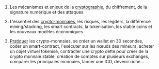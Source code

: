 
1. Les mécanismes et enjeux de la [cryptographie](1-logie/README.md),
   du chiffrement, de la signature numérique et des attaques
  
2. L'essentiel des [crypto-monnaies](2-monnaie/README.md),
   les risques, les legders, la différence mining/stacking,
   les smart contracts, la tokenisation, les stable coins et les nouveaux modèles économiques
  
3. [Pratiquer](2-pratique/README.md) les crypto-monnaies, se créer un wallet en 30 secondes,
   coder un smart-contract, l'exécuter sur les nœuds des mineurs,
   acheter un objet virtuel tokenisé, contracter une crypto dette
   pour créer de la crypto monnaie stable, création de comptes sur plusieurs exchanges,
   comparer les principales monnaies, lancer une ICO, devenir riche...

